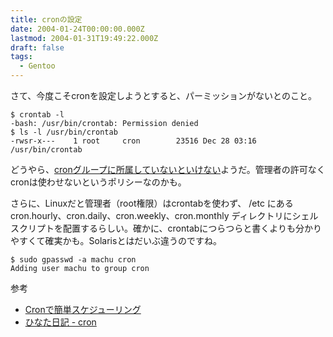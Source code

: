 ```yaml
---
title: cronの設定
date: 2004-01-24T00:00:00.000Z
lastmod: 2004-01-31T19:49:22.000Z
draft: false
tags:
  - Gentoo
---
```


さて、今度こそcronを設定しようとすると、パーミッションがないとのこと。

```
$ crontab -l
-bash: /usr/bin/crontab: Permission denied
$ ls -l /usr/bin/crontab
-rwsr-x---    1 root     cron        23516 Dec 28 03:16 /usr/bin/crontab
```

どうやら、[cronグループに所属していないといけない](http://www.gentoo.org/doc/ja/faq.xml#doc_chap5_sect6)ようだ。管理者の許可なくcronは使わせないというポリシーなのかも。

さらに、Linuxだと管理者（root権限）はcrontabを使わず、 /etc にある cron.hourly、cron.daily、cron.weekly、cron.monthly ディレクトリにシェルスクリプトを配置するらしい。確かに、crontabにつらつらと書くよりも分かりやすくて確実かも。Solarisとはだいぶ違うのですね。

```
$ sudo gpasswd -a machu cron
Adding user machu to group cron
```

参考

* [Cronで簡単スケジューリング](http://www1.ocn.ne.jp/~linux/crontab.html)
* [ひなた日記 - cron](http://diary.tknetworks.org/20031215.html#p04)
